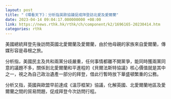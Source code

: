 ```yaml
---
layout: post
title: "《環看天下》：分析指英歐協議促成拜登訪北愛及愛爾蘭"
date: 2023-04-14 09:04:17.000000000 +08:00
link: https://news.rthk.hk/rthk/ch/component/k2/1696165-20230414.htm
categories: rthk
---
```


美國總統拜登先後訪問英國北愛爾蘭及愛爾蘭，由於他母親的家族來自愛爾蘭，傳媒形容是尋根之旅。

分析指，美國民主及共和兩黨分歧嚴重，任何事情都離不開黨爭，能同時獲兩黨同意的議題不多，關係到北愛爾蘭和平進程的《貝爾法斯特協議》核心價值就是其中之一，視之為自己政治遺產一部分的拜登，借此行暫時放下華盛頓繁重的公務。

分析又指，英國與歐盟早前達成《溫莎框架》協議，化解英國、北愛爾蘭地區及愛爾蘭之間的貿易問題，促成拜登今次訪問行程。
